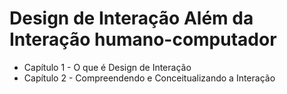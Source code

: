# Design de Interação Além da Interação humano-computador
-   Capítulo 1 - O que é Design de Interação
-   Capítulo 2 - Compreendendo e Conceitualizando a Interação